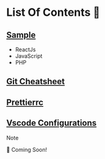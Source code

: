 # List Of Contents 🚀

## [Sample](https://github.com/myfruitmango/doc)
- ReactJs
- JavaScript
- PHP

## [Git Cheatsheet](https://github.com/myfruitmango/git-cheatsheet)

## [Prettierrc](https://github.com/myfruitmango/prettierrc)

## [Vscode Configurations](https://github.com/myfruitmango/VSCode-Configurations)
> [!NOTE]
> 🚧 Coming Soon!
